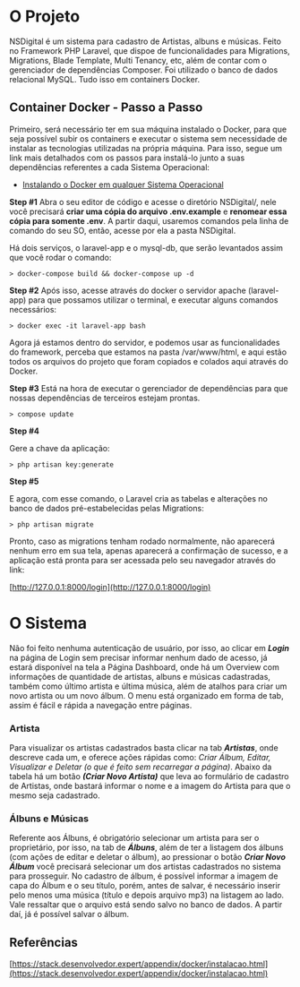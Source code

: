 # O Projeto

NSDigital é um sistema para cadastro de Artistas, albuns e músicas.
Feito no Framework PHP Laravel, que dispoe de funcionalidades para Migrations, Migrations, Blade Template, Multi Tenancy, etc, além de contar com o gerenciador de dependências Composer. 
Foi utilizado o banco de dados relacional MySQL. Tudo isso em containers Docker.


## Container Docker - Passo a Passo

Primeiro, será necessário ter em sua máquina instalado o Docker, para que seja possível subir os containers e executar o sistema sem necessidade de instalar as tecnologias utilizadas na própria máquina. Para isso, segue um link mais detalhados com os passos para instalá-lo junto a suas dependências referentes a cada Sistema Operacional:

* [Instalando o Docker em qualquer Sistema Operacional](https://stack.desenvolvedor.expert/appendix/docker/instalacao.html)


**Step #1**
Abra o seu editor de código e acesse o diretório NSDigital/, nele você precisará **criar uma cópia do arquivo .env.example** e **renomear essa cópia para somente .env**.
A partir daqui, usaremos comandos pela linha de comando do seu SO, então, acesse por ela a pasta NSDigital.

Há dois serviços, o laravel-app e o mysql-db, que serão levantados assim que você rodar o comando:

    > docker-compose build && docker-compose up -d



**Step #2**
Após isso, acesse através do docker o servidor apache (laravel-app) para que possamos utilizar o terminal, e executar alguns comandos necessários:
    
    > docker exec -it laravel-app bash
	
Agora já estamos dentro do servidor, e podemos usar as funcionalidades do framework, perceba que estamos na pasta /var/www/html, e aqui estão todos os arquivos do projeto que foram copiados e colados aqui através do Docker.

**Step #3**
Está na hora de executar o gerenciador de dependências para que nossas dependências de terceiros estejam prontas. 

    > compose update

**Step #4**

Gere a chave da aplicação:
	
	> php artisan key:generate


**Step #5**

E agora, com esse comando, o Laravel cria as tabelas e alterações no banco de dados pré-estabelecidas pelas Migrations:

	> php artisan migrate

Pronto, caso as migrations tenham rodado normalmente, não aparecerá nenhum erro em sua tela, apenas aparecerá a confirmação de sucesso, e a aplicação está pronta para ser acessada pelo seu navegador através do link:
	
 [http://127.0.0.1:8000/login](http://127.0.0.1:8000/login)


# O Sistema
Não foi feito nenhuma autenticação de usuário, por isso, ao clicar em ***Login*** na página de Login sem precisar informar nenhum dado de acesso, já estará disponível na tela a Página Dashboard, onde há um Overview com informações de quantidade de artistas, albuns e músicas cadastradas, também como último artista e última música,  além de atalhos para criar um novo artista ou um novo álbum.
O menu está organizado em forma de tab, assim é fácil e rápida a navegação entre páginas.

 ### Artista
 Para visualizar os artistas cadastrados basta clicar na tab ***Artistas***, onde descreve cada um, e oferece ações rápidas como: *Criar Álbum, Editar, Visualizar e Deletar (o que é feito sem recarregar a página)*.
Abaixo da tabela há um botão ***(Criar Novo Artista)*** que leva ao formulário de cadastro de Artistas, onde bastará informar o nome e a imagem do Artista para que o mesmo seja cadastrado.

 ### Álbuns e Músicas
Referente aos Álbuns, é obrigatório selecionar um artista para ser o proprietário, por isso, na tab de ***Álbuns***, além de ter a listagem dos álbuns (com ações de editar e deletar o álbum), ao pressionar o botão ***Criar Novo Álbum*** você precisará selecionar um dos artistas cadastrados no sistema para prosseguir. 
No cadastro de álbum, é possível informar a imagem de capa do Álbum e o seu título, porém, antes de salvar, é necessário inserir pelo menos uma música (título e depois arquivo mp3) na listagem ao lado. Vale ressaltar que o arquivo está sendo salvo no banco de dados. A partir daí, já é possível salvar o álbum.


## Referências

[https://stack.desenvolvedor.expert/appendix/docker/instalacao.html](https://stack.desenvolvedor.expert/appendix/docker/instalacao.html)
